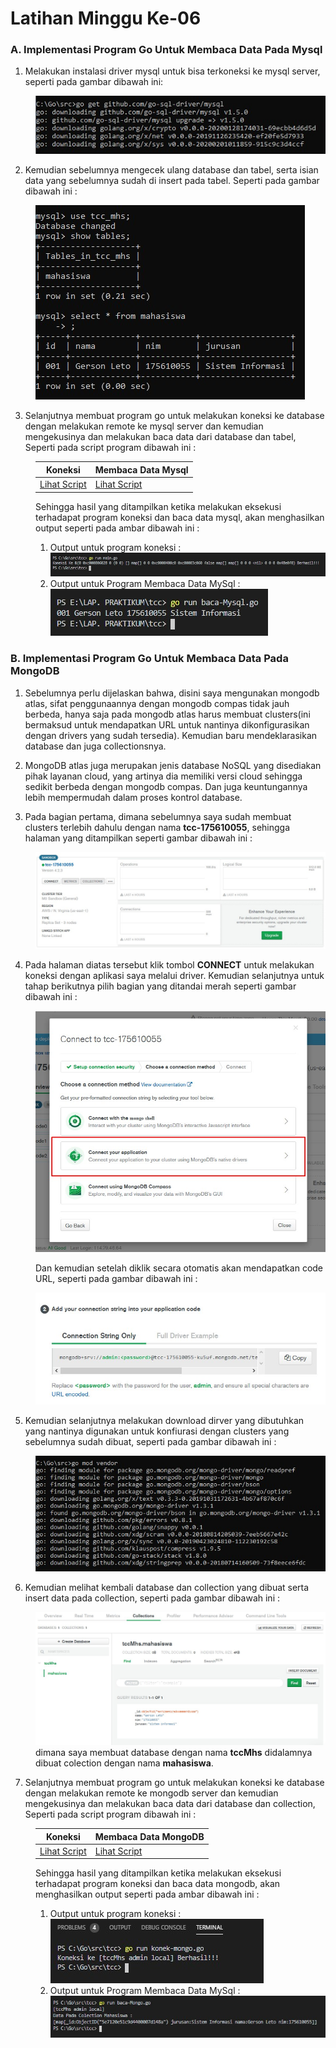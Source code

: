 # Latihan Minggu Ke-06

<h3>A. Implementasi Program Go Untuk Membaca Data Pada Mysql</h3>

1. Melakukan instalasi driver mysql untuk bisa terkoneksi ke mysql server, seperti pada gambar dibawah ini: <br/>
<dd>

![gambar-02](/minggu-06/Latihan/gambar-02.jpg)
</dd>

2. Kemudian sebelumnya mengecek ulang database dan tabel, serta isian data yang sebelumnya sudah di insert pada tabel.
Seperti pada gambar dibawah ini :
<dd>

![gambar-01](/minggu-06/Latihan/gambar-01.jpg)
</dd>

3. Selanjutnya membuat program go untuk melakukan koneksi ke database dengan melakukan remote ke mysql server dan kemudian mengekusinya dan melakukan baca data dari database dan tabel, Seperti pada script program dibawah ini : <br/>
<dd>

| Koneksi  | Membaca Data Mysql |
|---|---|
|[Lihat Script](/minggu-06/Latihan/main.go)   | [Lihat Script](/minggu-06/Latihan/baca-Mysql.go)  |   

Sehingga hasil yang ditampilkan ketika melakukan eksekusi terhadapat program koneksi dan baca data mysql, akan menghasilkan output seperti pada ambar dibawah ini :<br/>
1. Output untuk program koneksi :<br/>
![gambar-04](/minggu-06/Latihan/gambar-04.jpg)
2. Output untuk Program Membaca Data MySql :<br/>
![gambar-03](/minggu-06/Latihan/gambar-03.jpg)
</dd>

<h3>B. Implementasi Program Go Untuk Membaca Data Pada MongoDB</h3>

1. Sebelumnya perlu dijelaskan bahwa, disini saya mengunakan mongodb atlas, sifat penggunaannya dengan mongodb compas tidak jauh berbeda, hanya saja pada mongodb atlas harus membuat clusters(ini bermaksud untuk mendapatkan URL untuk nantinya dikonfigurasikan dengan drivers yang sudah tersedia). Kemudian baru mendeklarasikan database dan juga collectionsnya.

2. MongoDB atlas juga merupakan jenis database NoSQL yang disediakan pihak layanan cloud, yang artinya dia memiliki versi cloud sehingga sedikit berbeda dengan mongodb compas. Dan juga keuntungannya lebih mempermudah dalam proses kontrol database.

3. Pada bagian pertama, dimana sebelumnya saya sudah membuat clusters terlebih dahulu dengan nama <b>tcc-175610055</b>, sehingga halaman yang ditampilkan seperti gambar dibawah ini :
<dd>

![gambar-05](/minggu-06/Latihan/gambar-05.jpg)
</dd>

4. Pada halaman diatas tersebut klik tombol <b>CONNECT</b> untuk melakukan koneksi dengan aplikasi saya melalui driver. Kemudian selanjutnya untuk tahap berikutnya pilih bagian yang ditandai merah seperti gambar dibawah ini :<br/>
<dd>

![gambar-06](/minggu-06/Latihan/gambar-06.jpg)

Dan kemudian setelah diklik secara otomatis akan mendapatkan code URL, seperti pada gambar dibawah ini :<br/>

![gambar-07](/minggu-06/Latihan/gambar-07.jpg)
</dd>

5. Kemudian selanjutnya melakukan download dirver yang dibutuhkan yang nantinya digunakan untuk konfiurasi dengan clusters yang sebelumnya sudah dibuat, seperti pada gambar dibawah ini :<br/>
<dd>

![gambar-08](/minggu-06/Latihan/gambar-08.jpg)
</dd>

6. Kemudian melihat kembali database dan collection yang dibuat serta insert data pada collection, seperti pada gambar dibawah ini :<br/>
<dd>

![gambar-09](/minggu-06/Latihan/gambar-09.jpg)
dimana saya membuat database dengan nama <b>tccMhs</b> didalamnya dibuat colection dengan nama <b>mahasiswa</b>. 
</dd>

7. Selanjutnya membuat program go untuk melakukan koneksi ke database dengan melakukan remote ke mongodb server dan kemudian mengekusinya dan melakukan baca data dari database dan collection, Seperti pada script program dibawah ini : <br/>
<dd>

| Koneksi  | Membaca Data MongoDB |
|---|---|
|[Lihat Script](/minggu-06/Latihan/konek-mongo.go)   | [Lihat Script](/minggu-06/Latihan/baca-Mongo.go)  | 

Sehingga hasil yang ditampilkan ketika melakukan eksekusi terhadapat program koneksi dan baca data mongodb, akan menghasilkan output seperti pada ambar dibawah ini :<br/>
1. Output untuk program koneksi :<br/>
![gambar-10](/minggu-06/Latihan/gambar-10.jpg)
2. Output untuk Program Membaca Data MySql :<br/>
![gambar-11](/minggu-06/Latihan/gambar-11.jpg)
</dd>
</dd>
